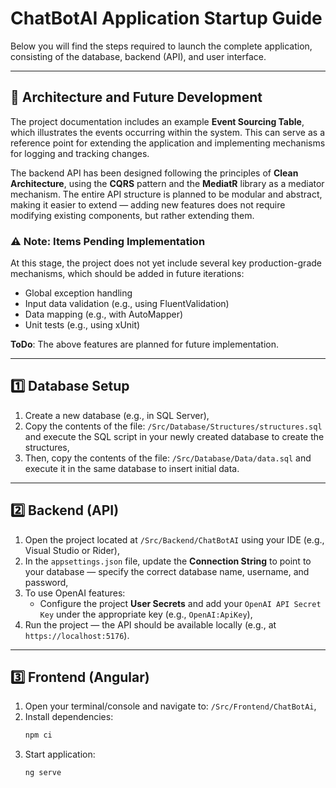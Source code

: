# ChatBotAI Application Startup Guide

Below you will find the steps required to launch the complete application, consisting of the database, backend (API), and user interface.

---

## 🧱 Architecture and Future Development

The project documentation includes an example **Event Sourcing Table**, which illustrates the events occurring within the system. This can serve as a reference point for extending the application and implementing mechanisms for logging and tracking changes.

The backend API has been designed following the principles of **Clean Architecture**, using the **CQRS** pattern and the **MediatR** library as a mediator mechanism. The entire API structure is planned to be modular and abstract, making it easier to extend — adding new features does not require modifying existing components, but rather extending them.

### ⚠️ Note: Items Pending Implementation

At this stage, the project does not yet include several key production-grade mechanisms, which should be added in future iterations:

- Global exception handling
- Input data validation (e.g., using FluentValidation)
- Data mapping (e.g., with AutoMapper)
- Unit tests (e.g., using xUnit)

**ToDo**: The above features are planned for future implementation.

---

## 1️⃣ Database Setup

1. Create a new database (e.g., in SQL Server),
2. Copy the contents of the file: `/Src/Database/Structures/structures.sql` and execute the SQL script in your newly created database to create the structures,
3. Then, copy the contents of the file: `/Src/Database/Data/data.sql` and execute it in the same database to insert initial data.

---

## 2️⃣ Backend (API)

1. Open the project located at `/Src/Backend/ChatBotAI` using your IDE (e.g., Visual Studio or Rider),
2. In the `appsettings.json` file, update the **Connection String** to point to your database — specify the correct database name, username, and password,
3. To use OpenAI features:
   - Configure the project **User Secrets** and add your `OpenAI API Secret Key` under the appropriate key (e.g., `OpenAI:ApiKey`),
4. Run the project — the API should be available locally (e.g., at `https://localhost:5176`).

---

## 3️⃣ Frontend (Angular)

1. Open your terminal/console and navigate to: `/Src/Frontend/ChatBotAi`,
2. Install dependencies:
   ```bash
   npm ci
3. Start application:
   ```bash
   ng serve
